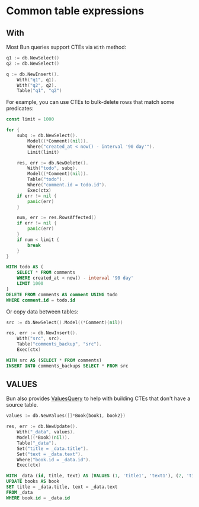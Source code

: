 # Common table expressions

## With

Most Bun queries support CTEs via `With` method:

```go
q1 := db.NewSelect()
q2 := db.NewSelect()

q := db.NewInsert().
    With("q1", q1).
    With("q2", q2).
    Table("q1", "q2")
```

For example, you can use CTEs to bulk-delete rows that match some predicates:

```go
const limit = 1000

for {
	subq := db.NewSelect().
		Model((*Comment)(nil)).
		Where("created_at < now() - interval '90 day'").
		Limit(limit)

	res, err := db.NewDelete().
		With("todo", subq).
		Model((*Comment)(nil)).
		Table("todo").
		Where("comment.id = todo.id").
		Exec(ctx)
	if err != nil {
		panic(err)
	}

	num, err := res.RowsAffected()
	if err != nil {
		panic(err)
	}
	if num < limit {
		break
	}
}
```

```sql
WITH todo AS (
    SELECT * FROM comments
    WHERE created_at < now() - interval '90 day'
    LIMIT 1000
)
DELETE FROM comments AS comment USING todo
WHERE comment.id = todo.id
```

Or copy data between tables:

```go
src := db.NewSelect().Model((*Comment)(nil))

res, err := db.NewInsert().
    With("src", src).
    Table("comments_backup", "src").
    Exec(ctx)
```

```sql
WITH src AS (SELECT * FROM comments)
INSERT INTO comments_backups SELECT * FROM src
```

## VALUES

Bun also provides [ValuesQuery](https://pkg.go.dev/github.com/uptrace/bun#ValuesQuery) to help with
building CTEs that don't have a source table.

```go
values := db.NewValues([]*Book{book1, book2})

res, err := db.NewUpdate().
    With("_data", values).
    Model((*Book)(nil)).
    Table("_data").
    Set("title = _data.title").
    Set("text = _data.text").
    Where("book.id = _data.id").
    Exec(ctx)
```

```sql
WITH _data (id, title, text) AS (VALUES (1, 'title1', 'text1'), (2, 'title2', 'text2'))
UPDATE books AS book
SET title = _data.title, text = _data.text
FROM _data
WHERE book.id = _data.id
```
